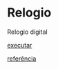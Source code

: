# Relogio
 Relogio digital 

<a href="https://shydersonalves.github.io/Relogio/assets/index.html" target="_blank" rel="next">executar</a>

<a href="https://www.youtube.com/watch?v=GK0ok3ZCXwM" target="_blank">referência</a>